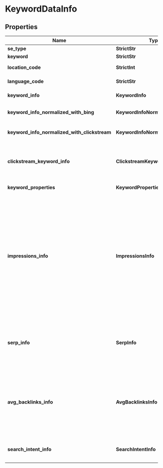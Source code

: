 # KeywordDataInfo


## Properties

| Name | Type | Description | Notes |
|------------ | ------------- | ------------- | -------------|
**se_type** | **StrictStr** | search engine type |[optional]|
**keyword** | **StrictStr** | returned keyword idea |[optional]|
**location_code** | **StrictInt** | location code in a POST array |[optional]|
**language_code** | **StrictStr** | language code in a POST array |[optional]|
**keyword_info** | **KeywordInfo** | keyword data for the returned keyword idea |[optional]|
**keyword_info_normalized_with_bing** | **KeywordInfoNormalizedWithInfo** | contains keyword search volume normalized with Bing search volume |[optional]|
**keyword_info_normalized_with_clickstream** | **KeywordInfoNormalizedWithInfo** | contains keyword search volume normalized with clickstream data |[optional]|
**clickstream_keyword_info** | **ClickstreamKeywordInfo** | clickstream data for the returned keyword<br>to retrieve results for this field, the parameter include_clickstream_data must be set to true |[optional]|
**keyword_properties** | **KeywordProperties** | additional information about the keyword |[optional]|
**impressions_info** | **ImpressionsInfo** | impressions data for the returned keyword idea<br>Note that all data in the impressions_info object is deprecated and provided only as legacy to avoid maintenance issues<br>daily_impressions values provide a more accurate alternative to Google search volume data;<br>the 999 bid is used to mitigate account-specific factors Google considers when calculating impressions<br>learn more about impressions in this help center article |[optional]|
**serp_info** | **SerpInfo** | SERP data<br>the value will be null if you didn’t set the field include_serp_info to true in the POST array or if there is no SERP data for this keyword in our database |[optional]|
**avg_backlinks_info** | **AvgBacklinksInfo** | backlink data for the returned keyword<br>this object provides the average number of backlinks, referring pages and domains, as well as the average rank values among the top-10 webpages ranking organically for the keyword |[optional]|
**search_intent_info** | **SearchIntentInfo** | search intent info for the returned keyword<br>learn about search intent in this help center article |[optional]|